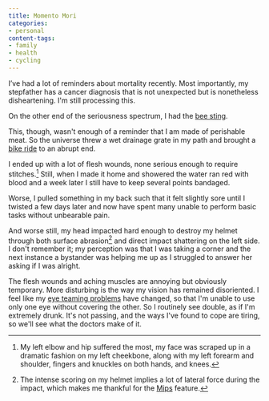 ```yaml
---
title: Momento Mori
categories:
- personal
content-tags:
- family
- health
- cycling
---
```


I’ve had a lot of reminders about mortality recently. Most importantly, my stepfather has a cancer diagnosis that is not unexpected but is nonetheless disheartening. I'm still processing this.

On the other end of the seriousness spectrum, I had the [bee sting](/weeks/2531/).

This, though, wasn't enough of a reminder that I am made of perishable meat. So the universe threw a wet drainage grate in my path and brought a [bike ride](https://www.strava.com/activities/7818994253) to an abrupt end.

I ended up with a lot of flesh wounds, none serious enough to require stitches.[^flesh] Still, when I made it home and showered the water ran red with blood and a week later I still have to keep several points bandaged.

[^flesh]: My left elbow and hip suffered the most, my face was scraped up in a dramatic fashion on my left cheekbone, along with my left forearm and shoulder, fingers and knuckles on both hands, and knees.

Worse, I pulled something in my back such that it felt slightly sore until I twisted a few days later and now have spent many unable to perform basic tasks without unbearable pain.

And worse still, my head impacted hard enough to destroy my helmet through both surface abrasion[^mips] and direct impact shattering on the left side. I don't remember it; my perception was that I was taking a corner and the next instance a bystander was helping me up as I struggled to answer her asking if I was alright.

[^mips]: The intense scoring on my helmet implies a lot of lateral force during the impact, which makes me thankful for the [Mips](https://mipsprotection.com/) feature.

The flesh wounds and aching muscles are annoying but obviously temporary. More disturbing is the way my vision has remained disoriented. I feel like my [eye teaming problems](https://hans.gerwitz.com/about/flaws/#stereoblindness) have changed, so that I'm unable to use only one eye without covering the other. So I routinely see double, as if I'm extremely drunk. It's not passing, and the ways I've found to cope are tiring, so we'll see what the doctors make of it.
